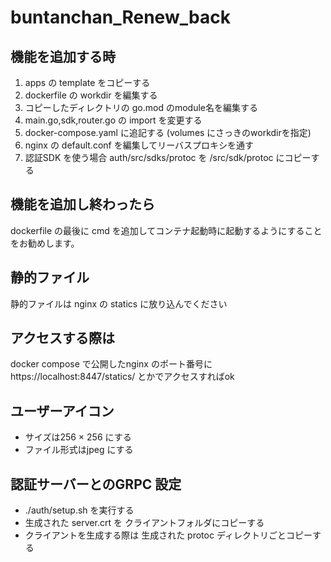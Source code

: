 # buntanchan_Renew_back

## 機能を追加する時
1. apps の template をコピーする
2. dockerfile の workdir を編集する
3. コピーしたディレクトリの go.mod のmodule名を編集する
4. main.go,sdk,router.go の import を変更する
5. docker-compose.yaml に追記する (volumes にさっきのworkdirを指定)
6. nginx の default.conf を編集してリーバスプロキシを通す
7. 認証SDK を使う場合 auth/src/sdks/protoc を /src/sdk/protoc にコピーする 

## 機能を追加し終わったら
dockerfile の最後に cmd を追加してコンテナ起動時に起動するようにすることをお勧めします。

## 静的ファイル
静的ファイルは nginx の statics に放り込んでください

## アクセスする際は
docker compose で公開したnginx のポート番号に https://localhost:8447/statics/ とかでアクセスすればok

## ユーザーアイコン
- サイズは256 × 256 にする
- ファイル形式はjpeg にする

## 認証サーバーとのGRPC 設定
- ./auth/setup.sh を実行する
- 生成された server.crt を クライアントフォルダにコピーする
- クライアントを生成する際は 生成された protoc ディレクトリごとコピーする